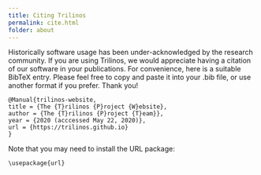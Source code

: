 ```yaml
---
title: Citing Trilinos
permalink: cite.html
folder: about
---
```


Historically software usage has been under-acknowledged by the research community.  If you are using Trilinos, we would appreciate having a citation of our software in your publications.  For convenience, here is a suitable BibTeX entry.  Please feel free to copy and paste it into your .bib file, or use another format if you prefer.  Thank you!

```
@Manual{trilinos-website,
title = {The {T}rilinos {P}roject {W}ebsite},
author = {The {T}rilinos {P}roject {T}eam}},
year = {2020 (acccessed May 22, 2020)},
url = {https://trilinos.github.io}
}
```

Note that you may need to install the URL package:

```
\usepackage{url}
```

